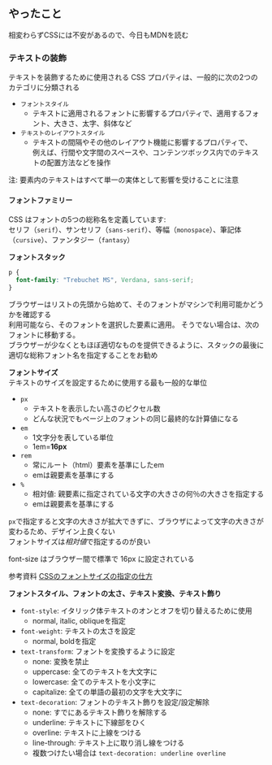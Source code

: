 ## やったこと
相変わらずCSSには不安があるので、今日もMDNを読む  

### テキストの装飾
テキストを装飾するために使用される CSS プロパティは、一般的に次の2つのカテゴリに分類される
- `フォントスタイル`
  - テキストに適用されるフォントに影響するプロパティで、適用するフォント、大きさ、太字、斜体など
- `テキストのレイアウトスタイル`
  - テキストの間隔やその他のレイアウト機能に影響するプロパティで、  
    例えば、行間や文字間のスペースや、コンテンツボックス内でのテキストの配置方法などを操作

注: 要素内のテキストはすべて単一の実体として影響を受けることに注意

#### フォントファミリー
CSS はフォントの5つの総称名を定義しています:  
セリフ（`serif`）、サンセリフ（`sans-serif`）、等幅（`monospace`）、筆記体（`cursive`）、ファンタジー（`fantasy`）  

**フォントスタック**  
```css
p {
  font-family: "Trebuchet MS", Verdana, sans-serif;
}
```
ブラウザーはリストの先頭から始めて、そのフォントがマシンで利用可能かどうかを確認する  
利用可能なら、そのフォントを選択した要素に適用。 そうでない場合は、次のフォントに移動する。  
ブラウザーが少なくともほぼ適切なものを提供できるように、スタックの最後に適切な総称フォント名を指定することをお勧め  

**フォントサイズ**  
テキストのサイズを設定するために使用する最も一般的な単位  
- `px`
  - テキストを表示したい高さのピクセル数
  - どんな状況でもページ上のフォントの同じ最終的な計算値になる
- `em`
  - 1文字分を表している単位
  - 1em=**16px**
- `rem`
  - 常にルート（html）要素を基準にしたem
  - emは親要素を基準にする
- `%`
  - 相対値: 親要素に指定されている文字の大きさの何％の大きさを指定する
  - emは親要素を基準にする

`px`で指定すると文字の大きさが拡大できずに、ブラウザによって文字の大きさが変わるため、デザイン上良くない  
フォントサイズは*相対値*で指定するのが良い

font-size はブラウザー間で標準で 16px に設定されている  

参考資料 [CSSのフォントサイズの指定の仕方](https://qiita.com/kiyodori/items/722c8001190b0922dabb)  


**フォントスタイル、フォントの太さ、テキスト変換、テキスト飾り**  
- `font-style`: イタリック体テキストのオンとオフを切り替えるために使用
  - normal, italic, obliqueを指定
- `font-weight`: テキストの太さを設定
  - normal, boldを指定
- `text-transform`: フォントを変換するように設定
  - none: 変換を禁止
  - uppercase: 全てのテキストを大文字に
  - lowercase: 全てのテキストを小文字に
  - capitalize: 全ての単語の最初の文字を大文字に
- `text-decoration`: フォントのテキスト飾りを設定/設定解除
  - none: すでにあるテキスト飾りを解除する
  - underline: テキストに下線部をひく
  - overline: テキストに上線をつける
  - line-through: テキスト上に取り消し線をつける
  - 複数つけたい場合は `text-decoration: underline overline`



